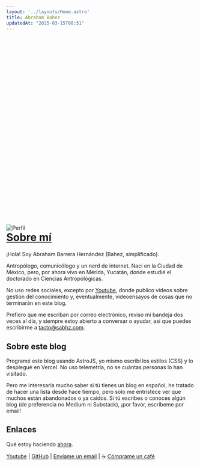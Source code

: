```yaml
---
layout: '../layouts/Home.astro'
title: Abraham Bahez
updatedAt: "2025-03-15T08:51"
---
```


<img src="/sabhz200.png" alt="Perfil" style="margin-top:12.5vh;">

<h1 style="margin-top:0;"><a href="/">Sobre mí</a></h1>

¡Hola! Soy Abraham Barrera Hernández (Bahez, simplificado).

Antropólogo, comunicólogo y un nerd de internet. Nací en la Ciudad de México, pero, por ahora vivo en Mérida, Yucatán, donde estudié el doctorado en Ciencias Antropológicas.

No uso redes sociales, excepto por [Youtube](https://www.youtube.com/@abrahambahez), donde publico videos sobre gestión del conocimiento y, eventualmente, videoensayos de cosas que no terminarán en este blog.

Prefiero que me escriban por correo electrónico, reviso mi bandeja dos veces al día, y siempre estoy abierto a conversar o ayudar, así que puedes escribirme a [tacto@sabhz.com](mailto:tacto@sabhz.com).

## Sobre este blog

Programé este blog usando AstroJS, yo mismo escribí los estilos (CSS) y lo desplegué en Vercel. No uso telemetría, no se cuántas personas lo han visitado.

Pero me interesaría mucho saber si tú tienes un blog en español, he tratado de hacer una lista desde hace tiempo, pero solo me entristece ver que muchos están abandonados o ya caídos. Si tú escribes o conoces algún blog (de preferencia no Medium ni Substack), ¡por favor, escríbeme por email!

## Enlaces

Qué estoy haciendo [ahora](ahora).

[Youtube](https://www.youtube.com/@abrahambahez)
| [GitHub](https://github.com/abrahambahez)
| [Envíame un email](mailto:tacto@sabhz.com)
| ☕ [Cómprame un café](https://buymeacoffee.com/sabhz)
